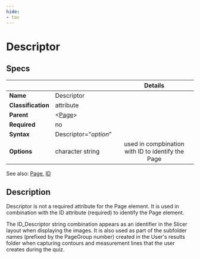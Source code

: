 ```yaml
---
hide:
- toc
---
```

# Descriptor

## Specs

| || Details |
|---|---|:---:|
| **Name** | Descriptor ||
| **Classification** | attribute ||
| **Parent** | <[Page](index.md)\> ||
| **Required** | no ||
| **Syntax** | Descriptor="*option*" ||
| **Options** | character string | used in compbination with ID to identify the Page |


See also:  [Page](index.md), [ID](id.md)

## Description
Descriptor is not a required attribute for the Page element. It is used in combination with the ID attribute (required)
to identify the Page element.

The ID_Descriptor string combination appears as an identifier in the Slicer layout
when displaying the images. It is also used as part of the subfolder names (prefixed by the PageGroup number) 
 created in the User's results folder when capturing
contours and measurement lines that the user creates during the quiz.